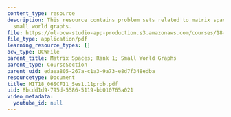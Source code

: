 ```yaml
---
content_type: resource
description: This resource contains problem sets related to matrix spaces; rank 1;
  small world graphs.
file: https://ol-ocw-studio-app-production.s3.amazonaws.com/courses/18-06sc-linear-algebra-fall-2011/8bcdd1d9795d55865119bb010765a021_MIT18_06SCF11_Ses1.11prob.pdf
file_type: application/pdf
learning_resource_types: []
ocw_type: OCWFile
parent_title: Matrix Spaces; Rank 1; Small World Graphs
parent_type: CourseSection
parent_uid: edaea805-267a-c1a3-9a73-e8d7f348edba
resourcetype: Document
title: MIT18_06SCF11_Ses1.11prob.pdf
uid: 8bcdd1d9-795d-5586-5119-bb010765a021
video_metadata:
  youtube_id: null
---
```

